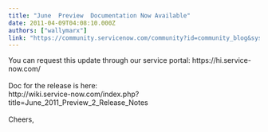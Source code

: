 ```yaml
---
title: "June  Preview  Documentation Now Available"
date: 2011-04-09T04:08:10.000Z
authors: ["wallymarx"]
link: "https://community.servicenow.com/community?id=community_blog&sys_id=070e2e2ddbd0dbc01dcaf3231f961982"
---
```

<p>You can request this update through our service portal: https://hi.service-now.com/<br /><br />Doc for the release is here: <br />http://wiki.service-now.com/index.php?title=June_2011_Preview_2_Release_Notes<br /><br />Cheers,</p>